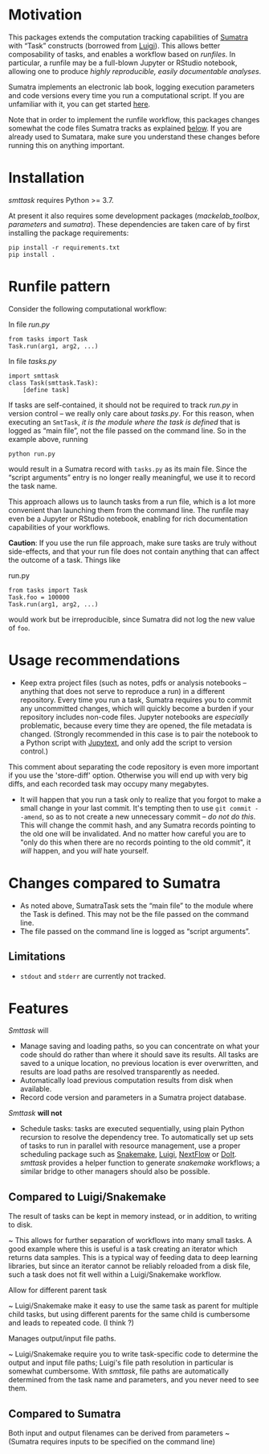 Motivation
==========

This packages extends the computation tracking capabilities of [Sumatra](https://pythonhosted.org/Sumatra/) with “Task” constructs (borrowed from [Luigi](https://luigi.readthedocs.io/)). This allows better composability of tasks, and enables a workflow based on *runfiles*. In particular, a runfile may be a full-blown Jupyter or RStudio notebook, allowing one to produce *highly reproducible, easily documentable analyses*.

Sumatra implements an electronic lab book, logging execution parameters and code versions every time you run a computational script. If you are unfamiliar with it, you can get started [here](https://pythonhosted.org/Sumatra/getting_started.html).

Note that in order to implement the runfile workflow, this packages changes somewhat the code files Sumatra tracks as explained [below](runfile-pattern). If you are already used to Sumatara, make sure you understand these changes before running this on anything important.

Installation
============

*smttask* requires Python >= 3.7.

At present it also requires some development packages (*mackelab_toolbox*, *parameters* and *sumatra*). These dependencies are taken care of by first installing the package requirements:

    pip install -r requirements.txt
    pip install .

Runfile pattern
===============

Consider the following computational workflow:

In file *run.py*

    from tasks import Task
    Task.run(arg1, arg2, ...)

In file *tasks.py*

    import smttask
    class Task(smttask.Task):
        [define task]

If tasks are self-contained, it should not be required to track *run.py* in version control – we really only care about *tasks.py*. For this reason, when executing an `SmtTask`, _it is the module where the task is defined_ that is logged as “main file”, not the file passed on the command line. So in the example above, running

    python run.py

would result in a Sumatra record with `tasks.py` as its main file. Since the “script arguments” entry is no longer really meaningful, we use it to record the task name.

This approach allows us to launch tasks from a run file, which is a lot more convenient than launching them from the command line. The runfile may even be a Jupyter or RStudio notebook, enabling for rich documentation capabilities of your workflows.

**Caution**: If you use the run file approach, make sure tasks are truly without side-effects, and that your run file does not contain anything that can affect the outcome of a task. Things like

run.py

    from tasks import Task
    Task.foo = 100000
    Task.run(arg1, arg2, ...)

would work but be irreproducible, since Sumatra did not log the new value of `foo`.

Usage recommendations
=====================

   - Keep extra project files (such as notes, pdfs or analysis notebooks – anything that does not serve to reproduce a run) in a different repository. Every time you run a task, Sumatra requires you to commit any uncommitted changes, which will quickly become a burden if your repository includes non-code files. Jupyter notebooks are *especially* problematic, because every time they are opened, the file metadata is changed. (Strongly recommended in this case is to pair the notebook to a Python script with [Jupytext](https://jupytext.readthedocs.io), and only add the script to version control.)
   
   This comment about separating the code repository is even more important if you use the 'store-diff' option. Otherwise you will end up with very big diffs, and each recorded task may occupy many megabytes.
   - It will happen that you run a task only to realize that you forgot to make a small change in your last commit. It's tempting then to use `git commit --amend`, so as to not create a new unnecessary commit – *do not do this*. This will change the commit hash, and any Sumatra records pointing to the old one will be invalidated. And no matter how careful you are to "only do this when there are no records pointing to the old commit", it *will* happen, and you *will* hate yourself.

Changes compared to Sumatra
===========================

  - As noted above, SumatraTask sets the “main file” to the module where the Task is defined. This may not be the file passed on the command line.
  - The file passed on the command line is logged as “script arguments”.

Limitations
-----------

  - `stdout` and `stderr` are currently not tracked.


Features
========

_Smttask_ will
  - Manage saving and loading paths, so you can concentrate on what your code
    should do rather than where it should save its results.
    All tasks are saved to a unique location, no previous location is ever
    overwritten, and results are load paths are resolved transparently as
    needed.
  - Automatically load previous computation results from disk when available.
  - Record code version and parameters in a Sumatra project database.

_Smttask_ **will not**
  - Schedule tasks: tasks are executed sequentially, using plain Python
    recursion to resolve the dependency tree. To automatically set up sets of
    tasks to run in parallel with resource management, use a proper scheduling
    package such as [Snakemake](https://snakemake.readthedocs.io/en/stable/index.html), [Luigi](https://luigi.readthedocs.io/en/stable/), [NextFlow](https://www.nextflow.io/) or [DoIt](https://pydoit.org/).
    _smttask_ provides a helper function to generate _snakemake_ workflows;
    a similar bridge to other managers should also be possible.


Compared to Luigi/Snakemake
-----------------

The result of tasks can be kept in memory instead, or in addition, to writing to disk.

  ~ This allows for further separation of workflows into many small tasks. A good example where this is useful is a task creating an iterator which returns data samples. This is a typical way of feeding data to deep learning libraries, but since an iterator cannot be reliably reloaded from a disk file, such a task does not fit well within a Luigi/Snakemake workflow.

Allow for different parent task

  ~ Luigi/Snakemake make it easy to use the same task as parent for multiple child tasks, but using different parents for the same child is cumbersome and leads to repeated code. (I think ?)

Manages output/input file paths.

  ~ Luigi/Snakemake require you to write task-specific code to determine the output and input file paths; Luigi's file path resolution in particular is somewhat cumbersome. With *smttask*, file paths are automatically determined from the task name and parameters, and you never need to see them.


Compared to Sumatra
-------------------

Both input and output filenames can be derived from parameters
  ~ (Sumatra requires inputs to be specified on the command line)

